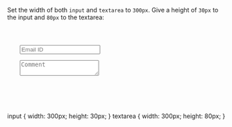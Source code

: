 Set the width of both `input` and `textarea` to `300px`.
Give a height of `30px` to the input and `80px` to the textarea:

<codeblock language="css" type="exercise" testMode="fixedInput">
<code>
<panel language="html">
<form>
    <input type="email" placeholder="Email ID"><br>
    <textarea placeholder="Comment"></textarea>
</form>
</panel>
<panel language="css">

</panel>
</code>

<solution>
input {
  width: 300px;
  height: 30px;
}
textarea {
  width: 300px;
  height: 80px;
}
</solution>
</codeblock>
